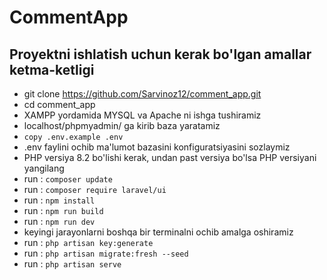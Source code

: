 # CommentApp

## Proyektni ishlatish uchun kerak bo'lgan amallar ketma-ketligi
- git clone https://github.com/Sarvinoz12/comment_app.git
- cd comment_app
- XAMPP yordamida MYSQL va Apache ni ishga tushiramiz
- localhost/phpmyadmin/ ga kirib baza yaratamiz
- `copy .env.example .env`
- .env faylini ochib ma'lumot bazasini konfiguratsiyasini sozlaymiz
- PHP versiya 8.2 bo'lishi kerak, undan past versiya bo'lsa PHP versiyani yangilang
- run : `composer update`
- run : `composer require laravel/ui`
- run : `npm install`
- run : `npm run build`
- run : `npm run dev`
- keyingi jarayonlarni boshqa bir terminalni ochib amalga oshiramiz
- run : `php artisan key:generate`
- run : `php artisan migrate:fresh --seed`
- run : `php artisan serve`
